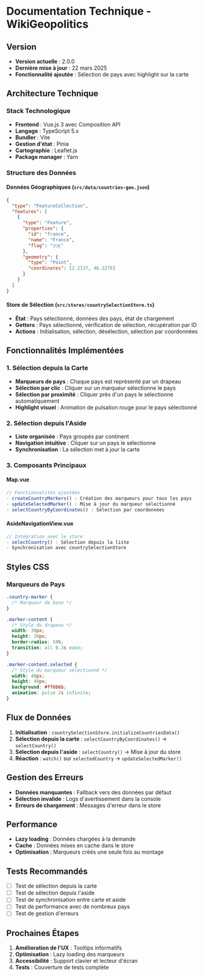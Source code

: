 # Documentation Technique - WikiGeopolitics

## Version
- **Version actuelle** : 2.0.0
- **Dernière mise à jour** : 22 mars 2025
- **Fonctionnalité ajoutée** : Sélection de pays avec highlight sur la carte

## Architecture Technique

### Stack Technologique
- **Frontend** : Vue.js 3 avec Composition API
- **Langage** : TypeScript 5.x
- **Bundler** : Vite
- **Gestion d'état** : Pinia
- **Cartographie** : Leaflet.js
- **Package manager** : Yarn

### Structure des Données

#### Données Géographiques (`src/data/countries-geo.json`)
```json
{
  "type": "FeatureCollection",
  "features": [
    {
      "type": "Feature",
      "properties": {
        "id": "france",
        "name": "France",
        "flag": "🇫🇷"
      },
      "geometry": {
        "type": "Point",
        "coordinates": [2.2137, 46.2276]
      }
    }
  ]
}
```

#### Store de Sélection (`src/stores/countrySelectionStore.ts`)
- **État** : Pays sélectionné, données des pays, état de chargement
- **Getters** : Pays sélectionné, vérification de sélection, récupération par ID
- **Actions** : Initialisation, sélection, désélection, sélection par coordonnées

## Fonctionnalités Implémentées

### 1. Sélection depuis la Carte
- **Marqueurs de pays** : Chaque pays est représenté par un drapeau
- **Sélection par clic** : Cliquer sur un marqueur sélectionne le pays
- **Sélection par proximité** : Cliquer près d'un pays le sélectionne automatiquement
- **Highlight visuel** : Animation de pulsation rouge pour le pays sélectionné

### 2. Sélection depuis l'Aside
- **Liste organisée** : Pays groupés par continent
- **Navigation intuitive** : Cliquer sur un pays le sélectionne
- **Synchronisation** : La sélection met à jour la carte

### 3. Composants Principaux

#### Map.vue
```typescript
// Fonctionnalités ajoutées
- createCountryMarkers() : Création des marqueurs pour tous les pays
- updateSelectedMarker() : Mise à jour du marqueur sélectionné
- selectCountryByCoordinates() : Sélection par coordonnées
```

#### AsideNavigationView.vue
```typescript
// Intégration avec le store
- selectCountry() : Sélection depuis la liste
- Synchronisation avec countrySelectionStore
```

## Styles CSS

### Marqueurs de Pays
```css
.country-marker {
  /* Marqueur de base */
}

.marker-content {
  /* Style du drapeau */
  width: 30px;
  height: 30px;
  border-radius: 50%;
  transition: all 0.3s ease;
}

.marker-content.selected {
  /* Style du marqueur sélectionné */
  width: 40px;
  height: 40px;
  background: #ff6b6b;
  animation: pulse 2s infinite;
}
```

## Flux de Données

1. **Initialisation** : `countrySelectionStore.initializeCountriesData()`
2. **Sélection depuis la carte** : `selectCountryByCoordinates()` → `selectCountry()`
3. **Sélection depuis l'aside** : `selectCountry()` → Mise à jour du store
4. **Réaction** : `watch()` sur `selectedCountry` → `updateSelectedMarker()`

## Gestion des Erreurs

- **Données manquantes** : Fallback vers des données par défaut
- **Sélection invalide** : Logs d'avertissement dans la console
- **Erreurs de chargement** : Messages d'erreur dans le store

## Performance

- **Lazy loading** : Données chargées à la demande
- **Cache** : Données mises en cache dans le store
- **Optimisation** : Marqueurs créés une seule fois au montage

## Tests Recommandés

- [ ] Test de sélection depuis la carte
- [ ] Test de sélection depuis l'aside
- [ ] Test de synchronisation entre carte et aside
- [ ] Test de performance avec de nombreux pays
- [ ] Test de gestion d'erreurs

## Prochaines Étapes

1. **Amélioration de l'UX** : Tooltips informatifs
2. **Optimisation** : Lazy loading des marqueurs
3. **Accessibilité** : Support clavier et lecteur d'écran
4. **Tests** : Couverture de tests complète 